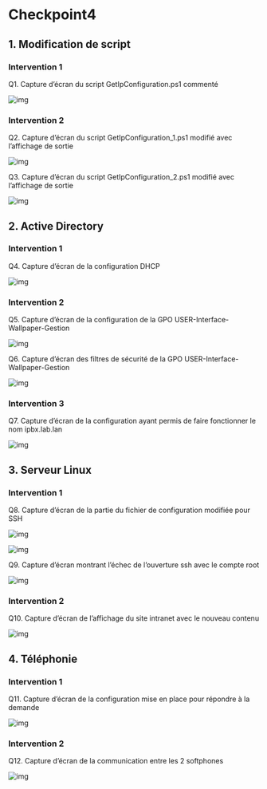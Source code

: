 # Checkpoint4

## 1. Modification de script

### Intervention 1

Q1. Capture d’écran du script GetIpConfiguration.ps1 commenté

![img](https://github.com/michaelc31/Projet-image/blob/main/Checkpoint/1.1.JPG?raw=true)

### Intervention 2

Q2. Capture d’écran du script GetIpConfiguration_1.ps1 modifié avec l’affichage de sortie

![img](https://github.com/michaelc31/Projet-image/blob/main/Checkpoint/1.2.JPG?raw=true)

Q3. Capture d’écran du script GetIpConfiguration_2.ps1 modifié avec l’affichage de sortie

![img]()

## 2. Active Directory

### Intervention 1

Q4. Capture d’écran de la configuration DHCP

![img](https://github.com/michaelc31/Projet-image/blob/main/Checkpoint/2.1.JPG?raw=true)

### Intervention 2

Q5. Capture d’écran de la configuration de la GPO USER-Interface-Wallpaper-Gestion

![img](https://github.com/michaelc31/Projet-image/blob/main/Checkpoint/2.2.JPG?raw=true)

Q6. Capture d’écran des filtres de sécurité de la GPO USER-Interface-Wallpaper-Gestion

![img](https://github.com/michaelc31/Projet-image/blob/main/Checkpoint/2.3.JPG?raw=true)

### Intervention 3

Q7. Capture d’écran de la configuration ayant permis de faire fonctionner le nom ipbx.lab.lan

![img](https://github.com/michaelc31/Projet-image/blob/main/Checkpoint/2.4.JPG?raw=true)

## 3. Serveur Linux

### Intervention 1

Q8. Capture d’écran de la partie du fichier de configuration modifiée pour SSH

![img](https://github.com/michaelc31/Projet-image/blob/main/Checkpoint/3.1.2.JPG?raw=true)

![img](https://github.com/michaelc31/Projet-image/blob/main/Checkpoint/3.1.1.JPG?raw=true)

Q9. Capture d’écran montrant l’échec de l’ouverture ssh avec le compte root

![img](https://github.com/michaelc31/Projet-image/blob/main/Checkpoint/3.2.JPG?raw=true)

### Intervention 2

Q10. Capture d’écran de l’affichage du site intranet avec le nouveau contenu

![img](https://github.com/michaelc31/Projet-image/blob/main/Checkpoint/3.3.JPG?raw=true)

## 4. Téléphonie

### Intervention 1

Q11. Capture d’écran de la configuration mise en place pour répondre à la demande

![img](https://github.com/michaelc31/Projet-image/blob/main/Checkpoint/4.1.JPG?raw=true)

### Intervention 2

Q12. Capture d’écran de la communication entre les 2 softphones

![img](https://github.com/michaelc31/Projet-image/blob/main/Checkpoint/4.2.JPG?raw=true)
